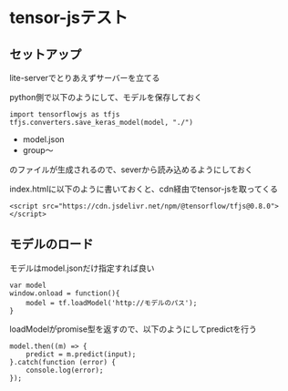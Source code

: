 # tensor-jsテスト

## セットアップ
lite-serverでとりあえずサーバーを立てる

python側で以下のようにして、モデルを保存しておく
```
import tensorflowjs as tfjs
tfjs.converters.save_keras_model(model, "./")
```

- model.json
- group〜

のファイルが生成されるので、severから読み込めるようにしておく


index.htmlに以下のように書いておくと、cdn経由でtensor-jsを取ってくる

```
<script src="https://cdn.jsdelivr.net/npm/@tensorflow/tfjs@0.8.0"></script>
```


## モデルのロード
モデルはmodel.jsonだけ指定すれば良い

```
var model
window.onload = function(){
    model = tf.loadModel('http://モデルのパス');
}
```


loadModelがpromise型を返すので、以下のようにしてpredictを行う

```
model.then((m) => {
	predict = m.predict(input);
}.catch(function (error) {
	console.log(error);
});
```



